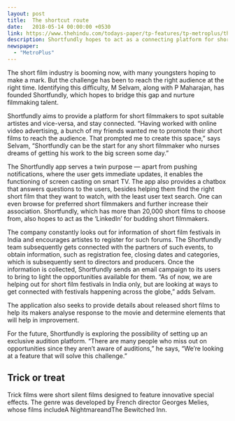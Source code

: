 ```yaml
---
layout: post
title:  The shortcut route
date:   2018-05-14 00:00:00 +0530
link: https://www.thehindu.com/todays-paper/tp-features/tp-metroplus/the-shortcut-route/article23877240.ece
description: Shortfundly hopes to act as a connecting platform for short filmmakers.
newspaper: 
  - "MetroPlus"
---
```


The short film industry is booming now, with many youngsters hoping to make a mark. But the challenge has been to reach the right audience at the right time. Identifying this difficulty, M Selvam, along with P Maharajan, has founded Shortfundly, which hopes to bridge this gap and nurture filmmaking talent.

Shortfundly aims to provide a platform for short filmmakers to spot suitable artistes and vice-versa, and stay connected. “Having worked with online video advertising, a bunch of my friends wanted me to promote their short films to reach the audience. That prompted me to create this space,” says Selvam, “Shortfundly can be the start for any short filmmaker who nurses dreams of getting his work to the big screen some day.”

The Shortfundly app serves a twin purpose — apart from pushing notifications, where the user gets immediate updates, it enables the functioning of screen casting on smart TV. The app also provides a chatbox that answers questions to the users, besides helping them find the right short film that they want to watch, with the least user text search. One can even browse for preferred short filmmakers and further increase their association. Shortfundly, which has more than 20,000 short films to choose from, also hopes to act as the ‘LinkedIn’ for budding short filmmakers.

The company constantly looks out for information of short film festivals in India and encourages artistes to register for such forums. The Shortfundly team subsequently gets connected with the partners of such events, to obtain information, such as registration fee, closing dates and categories, which is subsequently sent to directors and producers. Once the information is collected, Shortfundly sends an email campaign to its users to bring to light the opportunities available for them. “As of now, we are helping out for short film festivals in India only, but are looking at ways to get connected with festivals happening across the globe,” adds Selvam.

The application also seeks to provide details about released short films to help its makers analyse response to the movie and determine elements that will help in improvement.

For the future, Shortfundly is exploring the possibility of setting up an exclusive audition platform. “There are many people who miss out on opportunities since they aren’t aware of auditions,” he says, “We’re looking at a feature that will solve this challenge.”


## Trick or treat

Trick films were short silent films designed to feature innovative special effects. The genre was developed by French director Georges Melies, whose films includeA NightmareandThe Bewitched Inn.
